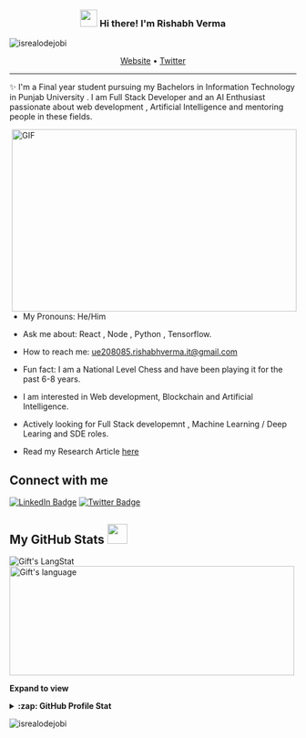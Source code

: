 <!-- Heading -->
<h3 align="center"><img src = "https://raw.githubusercontent.com/MartinHeinz/MartinHeinz/master/wave.gif" width = 30px> Hi there! I'm Rishabh Verma</h3>

<!-- Profile Views -->

<p align="left"> <img src="https://komarev.com/ghpvc/?username=lauragift21&label=Profile%20views&color=0e75b6&style=flat" alt="isrealodejobi" />
</p>

<p align="center">
  <a href="https://rishabh-profile.netlify.app/">Website</a> •
  <a href="https://twitter.com/RyuV_8085">Twitter</a>
</p>

 <!-- About section -->

---

✨ I'm a Final year student pursuing my Bachelors in Information Technology in Punjab University . I am Full Stack Developer and an AI Enthusiast passionate about web development , Artificial Intelligence and mentoring people in these fields.

<!-- code gif-->
<img align="right" alt="GIF" src="./code.gif" width="500" height="320" />

- My Pronouns: He/Him

- Ask me about: React , Node , Python , Tensorflow.

- How to reach me: ue208085.rishabhverma.it@gmail.com

- Fun fact: I am a National Level Chess and have been playing it for the past 6-8 years.

- I am interested in Web development, Blockchain and Artificial Intelligence.

- Actively looking for Full Stack developemnt , Machine Learning / Deep Learing and SDE roles.

- Read my Research Article <a href="https://www.tandfonline.com/eprint/2ZNNIS9NEEZXNGQS7SQP/full?target=10.1080/13682199.2023.2226413"> here</a>

<!-- About section: END -->

<!-- Conecct section -->

<h2>Connect with me </h3>
    <p>
        <a href="https://www.linkedin.com/in/rishabh-verma-7a98a5200/"><img src="https://img.shields.io/badge/-Gift%20Egwuenu%20-blue?style=plastic&amp;labelColor=blue&amp;logo=LinkedIn&amp;link=https://linkedin.com/in/egwuenugift" alt="LinkedIn Badge"></a> 
       <a href="https://twitter.com/RyuV_8085"><img src="https://img.shields.io/badge/-Gift Egwuenu-informational?style=plastic&amp;labelColor=informational&amp;logo=Twitter&amp;link=https://twitter.com/Dev_180Memes" alt="Twitter Badge"></a>
   </p>

 <!-- Conecct section: END -->

  <!-- GitHub section -->

## My GitHub Stats <img src = "https://i.pinimg.com/originals/65/c4/f4/65c4f452571be1261e9c623f7da488ac.gif" width = 35px>

 <div>
   <img align="center" src="https://github-readme-streak-stats.herokuapp.com/?user=lauragift21" alt="Gift's LangStat" />
  <img align="center" src="https://github-readme-stats.vercel.app/api/top-langs?username=lauragift21&langs_count=10&show_icons=true&locale=en&layout=compact&theme=light" alt="Gift's language" height="192px"  width="500px"/>
</div>

**Expand to view**

<details>
  <summary><b>:zap: GitHub Profile Stat</b></summary>
  <img src="https://github-readme-stats.anuraghazra1.vercel.app/api?username=lauragift21&show_icons=true" />
</details>

<!-- GitHub section: END -->

<!-- Profile Views -->

<p align="left"> <img src="https://komarev.com/ghpvc/?username=lauragift21&label=Profile%20views&color=0e75b6&style=flat" alt="isrealodejobi" />
</p>

<!-- THE END -->
